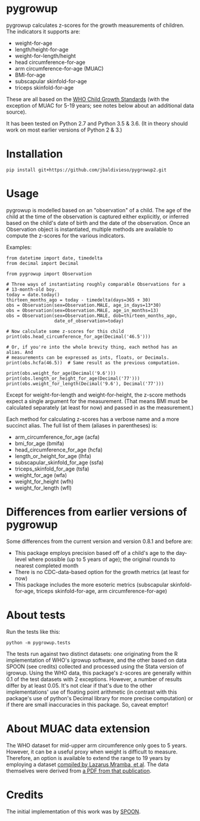 # pygrowup


pygrowup calculates z-scores for the growth measurements of children. The
indicators it supports are:

* weight-for-age
* length/height-for-age
* weight-for-length/height
* head circumference-for-age
* arm circumference-for-age (MUAC)
* BMI-for-age
* subscapular skinfold-for-age
* triceps skinfold-for-age

These are all based on the
[WHO Child Growth Standards](http://www.who.int/childgrowth/standards/en/)
(with the exception of MUAC for 5-19 years; see notes below about an additional
data source).

It has been tested on Python 2.7 and Python 3.5 & 3.6. (It in theory should work
on most earlier versions of Python 2 & 3.)

Installation
===
`pip install git+https://github.com/jbaldivieso/pygrowup2.git`

Usage
=====

pygrowup is modelled based on an "observation" of a child. The age of the child
at the time of the observation is captured either explicitly, or inferred based
on the child's date of birth and the date of the observation. Once an Observation
object is instantiated, multiple methods are available to compute the z-scores
for the various indicators.

Examples:

    from datetime import date, timedelta
    from decimal import Decimal

    from pygrowup import Observation
  
    # Three ways of instantiating roughly comparable Observations for a
    # 13-month-old boy.
    today = date.today()
    thirteen_months_ago = today - timedelta(days=365 + 30)
    obs = Observation(sex=Observation.MALE, age_in_days=13*30)
    obs = Observation(sex=Observation.MALE, age_in_months=13)
    obs = Observation(sex=Observation.MALE, dob=thirteen_months_ago,
                      date_of_observation=today)
  
    # Now calculate some z-scores for this child
    print(obs.head_circumference_for_age(Decimal('46.5')))

    # Or, if you're into the whole brevity thing, each method has an alias. And
    # measurements can be expressed as ints, floats, or Decimals.
    print(obs.hcfa(46.5))  # Same result as the previous computation.

    print(obs.weight_for_age(Decimal('9.6')))
    print(obs.length_or_height_for_age(Decimal('77')))
    print(obs.weight_for_length(Decimal('9.6'), Decimal('77')))

Except for weight-for-length and weight-for-height, the z-score methods expect
a single argument for the measurement. (That means BMI must be calculated
separately (at least for now) and passed in as the measurement.)

Each method for calculating z-scores has a verbose name and a more succinct
alias. The full list of them (aliases in parentheses) is:

* arm\_circumference\_for\_age (acfa)
* bmi\_for\_age (bmifa)
* head\_circumference\_for\_age (hcfa)
* length\_or\_height\_for\_age (lhfa)
* subscapular\_skinfold\_for\_age (ssfa)
* triceps\_skinfold\_for\_age (tsfa)
* weight\_for\_age (wfa)
* weight\_for\_height (wfh)
* weight\_for\_length (wfl)

Differences from earlier versions of pygrowup
=========================
Some differences from the current version and version 0.8.1 and before are:

* This package employs precision based off of a child's age to the day-level
  where possible (up to 5 years of age); the original rounds to nearest
  completed month
* There is no CDC-data-based option for the growth metrics (at least for now)
* This package includes the more esoteric metrics (subscapular skinfold-for-age,
  triceps skinfold-for-age, arm circumference-for-age)

About tests
===========
Run the tests like this:

```python -m pygrowup.tests```

The tests run against two distinct datasets: one originating from the R
implementation of WHO's igrowup software, and the other based on data SPOON (see
credits) collected and processed using the Stata version of igrowup. Using the
WHO data, this package's z-scores are generally within 0.1 of the test datasets
with 2 exceptions. However, a number of results differ by at least 0.05. It's
not clear if that's due to the other implementations' use of floating point
arithmetic (in contrast with this package's use of python's Decimal library for
more precise computation) or if there are small inaccuracies in this
package. So, caveat emptor!

About MUAC data extension
=========================
The WHO dataset for mid-upper arm circumference only goes to 5 years. However,
it can be a useful proxy when weight is difficult to measure. Therefore, an
option is available to extend the range to 19 years by employing a dataset
[compiled by Lazarus Mramba, et al](http://www.bmj.com/content/358/bmj.j3423).
The data themselves were derived from
[a PDF from that publication](http://www.bmj.com/content/bmj/suppl/2017/08/03/bmj.j3423.DC1/mral036206.ww1.pdf).

Credits
=======

The initial implementation of this work was by [SPOON](http://www.spoonfoundation.org).
